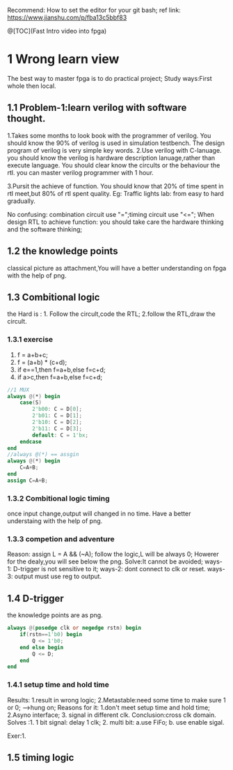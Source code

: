 Recommend: How to set the editor for your git bash;
ref link: https://www.jianshu.com/p/fba13c5bbf83

@[TOC](Fast Intro video into fpga)
# 1 Wrong learn view
The best way to master fpga is to do practical project;
Study ways:First whole then local.

## 1.1 Problem-1:learn verilog with software thought.
1.Takes some months to look book with the programmer of verilog.
You should know the 90% of verilog is used in simulation testbench.
The design program of verilog is very simple key words.
2.Use verilog with C-lanuage.
you should know the verilog is hardware description lanuage,rather than execute language. You should clear know the circults or the behaviour the rtl.
you can master verilog programmer with 1 hour.

3.Pursit the achieve of function.
You should know that 20% of time spent in rtl meet,but 80% of rtl spent quality.
Eg: Traffic lights lab: from easy to hard gradually.

No confusing: combination circuit use "=";timing circuit use "<=";
When design RTL to achieve function: you should take care the hardware thinking and the software thinking;

## 1.2 the knowledge points
classical picture as attachment,You will have a better understanding on fpga with the help of png.

## 1.3 Combitional logic
the Hard is : 1. Follow the circult,code the RTL; 2.follow the RTL,draw the circult.
### 1.3.1 exercise
1. f = a+b+c;
2. f = (a+b) * (c+d);
3. if e==1,then f=a+b,else f=c+d;
4. if a>c,then f=a+b,else f=c+d;

```v
//1 MUX
always @(*) begin
    case(S)
        2'b00: C = D[0];
        2'b01: C = D[1];
        2'b10: C = D[2];
        2'b11: C = D[3];
        default: C = 1'bx;
    endcase
end
//always @(*) == assgin 
always @(*) begin
    C=A+B;
end
assign C=A+B;

```
### 1.3.2 Combitional logic timing 
once input change,output will changed in no time.
Have a better understaing with the help of png.

### 1.3.3 competion and adventure
Reason: assign L = A && (~A);
follow the logic,L will be always 0;
Howerer for the dealy,you will see below the png.
Solve:It cannot be avoided;
ways-1: D-trigger is not sensitive to it;
ways-2: dont connect to clk or reset.
ways-3: output must use reg to output.


## 1.4 D-trigger 
the knowledge points are as png.
```verilog
always @(posedge clk or negedge rstn) begin
    if(rstn==1'b0) begin
        Q <= 1'b0;
    end else begin
        Q <= D;
    end
end
```
### 1.4.1 setup time and hold time
Results: 1.result in wrong logic; 
    2.Metastable:need some time to make sure 1 or 0; -->hung on;
Reasons for it: 1.don't meet setup time and hold time;
                2.Asyno interface; 3. signal in different clk. 
        Conclusion:cross clk domain.
Solves :1. 1 bit signal: delay 1 clk;
        2. multi bit: a.use FiFo; b. use enable sigal.

Exer:1.

## 1.5 timing logic


